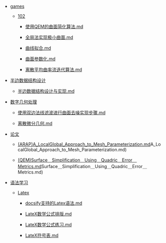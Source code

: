 - [games](docs\games\README.md)

  - [102](docs\games\102\README.md)

    - [使用QEM的曲面简化算法.md](docs\games\102\使用QEM的曲面简化算法.md)

    - [全局法实现极小曲面.md](docs\games\102\全局法实现极小曲面.md)

    - [曲线拟合.md](docs\games\102\曲线拟合.md)

    - [曲面参数化.md](docs\games\102\曲面参数化.md)

    - [离散平均曲率流迭代算法.md](docs\games\102\离散平均曲率流迭代算法.md)

- [半边数据结构设计](docs\半边数据结构设计\README.md)

  - [半边数据结构设计与实现.md](docs\半边数据结构设计\半边数据结构设计与实现.md)

- [数字几何处理](docs\数字几何处理\README.md)

  - [使用双边法线滤波进行曲面去噪实现步骤.md](docs\数字几何处理\使用双边法线滤波进行曲面去噪实现步骤.md)

  - [离散微分几何.md](docs\数字几何处理\离散微分几何.md)

- [论文](docs\论文\README.md)

  - [(ARAP)A_LocalGlobal_Approach_to_Mesh_Parameterization.md](docs\论文\(ARAP)A_LocalGlobal_Approach_to_Mesh_Parameterization.md)

  - [(QEM)Surface＿Simplification＿Using＿Quadric＿Error＿Metrics.md](docs\论文\(QEM)Surface＿Simplification＿Using＿Quadric＿Error＿Metrics.md)

- [语法学习](docs\语法学习\README.md)

  - [Latex](docs\语法学习\Latex\README.md)

    - [docsify支持的Latex语法.md](docs\语法学习\Latex\docsify支持的Latex语法.md)

    - [LateX数学公式排版.md](docs\语法学习\Latex\LateX数学公式排版.md)

    - [LateX数学公式练习.md](docs\语法学习\Latex\LateX数学公式练习.md)

    - [LateX符号表.md](docs\语法学习\Latex\LateX符号表.md)

